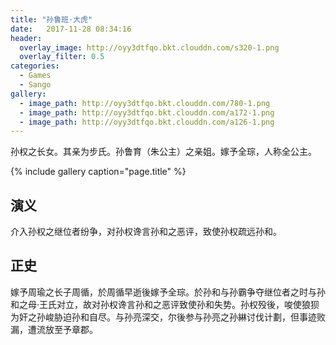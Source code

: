 ```yaml
---
title: "孙鲁班·大虎"
date:   2017-11-28 08:34:16
header:
  overlay_image: http://oyy3dtfqo.bkt.clouddn.com/s320-1.png
  overlay_filter: 0.5
categories:
  - Games
  - Sango
gallery:
  - image_path: http://oyy3dtfqo.bkt.clouddn.com/780-1.png
  - image_path: http://oyy3dtfqo.bkt.clouddn.com/a172-1.png
  - image_path: http://oyy3dtfqo.bkt.clouddn.com/a126-1.png
---
```


孙权之长女。其亲为步氏。孙鲁育（朱公主）之亲姐。嫁予全琮，人称全公主。

{% include gallery caption="page.title" %}

## 演义

介入孙权之继位者纷争，对孙权谗言孙和之恶评，致使孙权疏远孙和。

## 正史

嫁予周瑜之长子周循，於周循早逝後嫁予全琮。於孙和与孙霸争夺继位者之时与孙和之母·王氏对立，故对孙权谗言孙和之恶评致使孙和失势。孙权殁後，唆使狼狈为奸之孙峻胁迫孙和自尽。与孙亮深交，尔後参与孙亮之孙綝讨伐计劃，但事迹败漏，遭流放至予章郡。